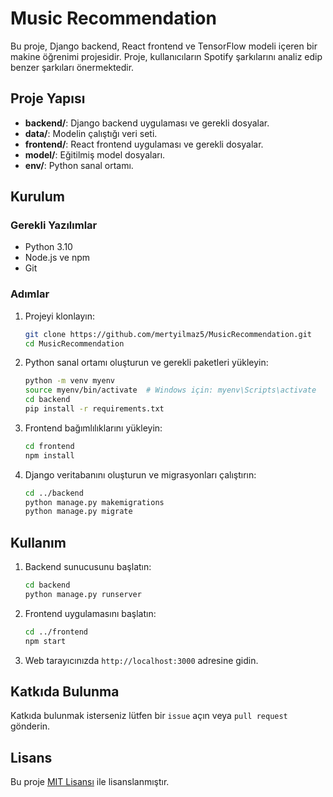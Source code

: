 # Music Recommendation

Bu proje, Django backend, React frontend ve TensorFlow modeli içeren bir makine öğrenimi projesidir. Proje, kullanıcıların Spotify şarkılarını analiz edip benzer şarkıları önermektedir.

## Proje Yapısı

- **backend/**: Django backend uygulaması ve gerekli dosyalar.
- **data/**: Modelin çalıştığı veri seti.
- **frontend/**: React frontend uygulaması ve gerekli dosyalar.
- **model/**: Eğitilmiş model dosyaları.
- **env/**: Python sanal ortamı.

## Kurulum

### Gerekli Yazılımlar

- Python 3.10
- Node.js ve npm
- Git

### Adımlar

1. Projeyi klonlayın:

   ```bash
   git clone https://github.com/mertyilmaz5/MusicRecommendation.git
   cd MusicRecommendation
   ```

2. Python sanal ortamı oluşturun ve gerekli paketleri yükleyin:

   ```bash
   python -m venv myenv
   source myenv/bin/activate  # Windows için: myenv\Scripts\activate
   cd backend
   pip install -r requirements.txt
   ```

3. Frontend bağımlılıklarını yükleyin:

   ```bash
   cd frontend
   npm install
   ```

4. Django veritabanını oluşturun ve migrasyonları çalıştırın:

   ```bash
   cd ../backend
   python manage.py makemigrations
   python manage.py migrate
   ```

## Kullanım

1. Backend sunucusunu başlatın:

   ```bash
   cd backend
   python manage.py runserver
   ```

2. Frontend uygulamasını başlatın:

   ```bash
   cd ../frontend
   npm start
   ```

3. Web tarayıcınızda `http://localhost:3000` adresine gidin.

## Katkıda Bulunma

Katkıda bulunmak isterseniz lütfen bir `issue` açın veya `pull request` gönderin.

## Lisans

Bu proje [MIT Lisansı](LICENSE) ile lisanslanmıştır.
